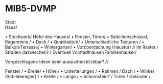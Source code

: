 # MIB5-DVMP
Stadt
\
Haus/

•	Stockwerk/ Höhe des Hauses/
•	Fenster, Türen/
•	Sattelitenschüssel, Regenrinne /
•	Dach /
•	Quadratisch/ 
•	Unterschiedliche Texturen /
•	Balkon/Terrasse/
•	Wintergarten/
•	Vorüberdachung (Haustür) //
Im Raster /
Straßen dazwischen? /
Eventuell Vorstadthäuser/Familienhäuser/

Vorgeschlagene Ideen beim aussuchen klickbar? //

Fenster /
•	Breite/
•	Höhe /
•	Unterteilungen /
•	Rahmen /
Dach /
•	Winkel (Schieberegler) /
•	Breite /
•	Länge /
•	Schornstein? /
Türen /
Geländer /
